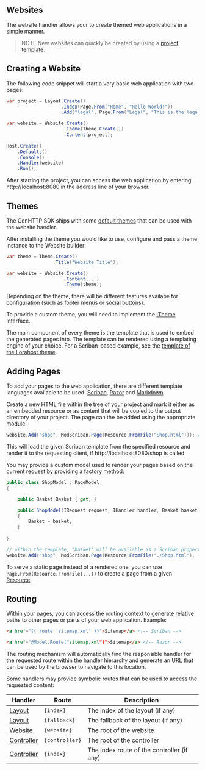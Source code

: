 ﻿## Websites

The website handler allows your to create themed web applications in a simple manner.

> <span class="note">NOTE</span> New websites can quickly be created by using a [project template](./templates).

## Creating a Website

The following code snippet will start a very basic web application with two pages:

```csharp
var project = Layout.Create()
                    .Index(Page.From("Home", "Hello World!"))
                    .Add("legal", Page.From("Legal", "This is the legal page"));

var website = Website.Create()
                     .Theme(Theme.Create())
                     .Content(project);
                        
Host.Create()
    .Defaults()
    .Console()
    .Handler(website)
    .Run();
```

 After starting the project, you can access the web application by entering http://localhost:8080
in the address line of your browser.

## Themes

The GenHTTP SDK ships with some [default themes](https://github.com/Kaliumhexacyanoferrat/GenHTTP.Themes) 
that can be used with the website handler.

After installing the theme you would like to use, configure and pass a theme instance to the Website builder:

```csharp
var theme = Theme.Create()
                 .Title("Website Title");

var website = Website.Create()
                     .Content(...)
                     .Theme(theme);
```

Depending on the theme, there will be different features availabe for configuration (such as footer menus or social buttons).

To provide a custom theme, you will need to implement the
[ITheme](https://github.com/Kaliumhexacyanoferrat/GenHTTP/blob/master/API/Content/Websites/ITheme.cs) interface.

The main component of every theme is the template that is used to embed the generated pages into. The template can be rendered
using a templating engine of your choice. For a Scriban-based example, see the
[template of the Lorahost theme](https://github.com/Kaliumhexacyanoferrat/GenHTTP.Themes/blob/master/Lorahost/Template.html).

## Adding Pages

To add your pages to the web application, there are different template languages available
to be used: [Scriban](https://www.nuget.org/packages/GenHTTP.Modules.Scriban/),
[Razor](https://www.nuget.org/packages/GenHTTP.Modules.Razor/) and [Markdown](https://www.nuget.org/packages/GenHTTP.Modules.Markdown/).

Create a new HTML file within the tree of your project and mark it either as an embedded resource
or as content that will be copied to the output directory of your project. The page can the be
added using the appropriate module:

```csharp
website.Add("shop", ModScriban.Page(Resource.FromFile("Shop.html"))); // or ModRazor, ModMarkdown
```

This will load the given Scriban template from the specified resource and render it to the
requesting client, if http://localhost:8080/shop is called.

You may provide a custom model used to render your pages based on the current request
by providing a factory method:

```csharp
public class ShopModel : PageModel
{

    public Basket Basket { get; }

    public ShopModel(IRequest request, IHandler handler, Basket basket) : base(request, handler)
    {
        Basket = basket;
    }
                        
}

// within the template, "basket" will be available as a Scriban property 
website.Add("shop", ModScriban.Page(Resource.FromFile("./Shop.html"), (request, handler) => new ShopModel(request, handler, LoadBasket())));
```

To serve a static page instead of a rendered one, you can use `Page.From(Resource.FromFile(...))` to
create a page from a given [Resource](./resources).

## Routing

Within your pages, you can access the routing context to generate relative paths
to other pages or parts of your web application. Example:

```html
<a href="{{ route 'sitemap.xml' }}">Sitemap</a> <!-- Scriban -->
```

```html
<a href="@Model.Route("sitemap.xml")">Sitemap</a> <!-- Razor -->
```

 The routing mechanism will automatically find the responsible handler for the requested
route within the handler hierarchy and generate an URL that can be used by the
browser to navigate to this location.

Some handlers may provide symbolic routes that can be used to access the requested content:

| Handler        | Route           | Description  |
| ------------- |-------------| -----|
| [Layout](./layouting)     | `{index}` | The index of the layout (if any) |
| [Layout](./layouting)     | `{fallback}` | The fallback of the layout (if any) |
| [Website](./websites)     | `{website}` | The root of the website |
| [Controller](./controllers)     | `{controller}` | The root of the controller |
| [Controller](./controllers)     | `{index}` | The index route of the controller (if any) |
